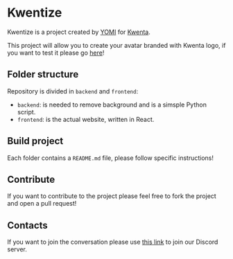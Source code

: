 # Kwentize

Kwentize is a project created by [YOMI](https://yomi.digital) for [Kwenta](https://kwenta.eth.limo/).

This project will allow you to create your avatar branded with Kwenta logo, if you want to test it please go [here](https://kwentize.yomi.dance)!

## Folder structure

Repository is divided in `backend` and `frontend`:
- `backend`: is needed to remove background and is a simsple Python script.
- `frontend`: is the actual website, written in React.

## Build project

Each folder contains a `README.md` file, please follow specific instructions!

## Contribute

If you want to contribute to the project please feel free to fork the project and open a pull request!

## Contacts

If you want to join the conversation please use [this link](https://discord.gg/4PCbyegh8w) to join our Discord server.